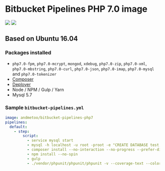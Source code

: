 # Bitbucket Pipelines PHP 7.0 image

[![](https://images.microbadger.com/badges/version/andmetoo/bitbucket-pipelines-php7.svg)](https://microbadger.com/images/andmetoo/bitbucket-pipelines-php7 "Get your own version badge on microbadger.com") [![](https://images.microbadger.com/badges/image/andmetoo/bitbucket-pipelines-php7.svg)](https://microbadger.com/images/andmetoo/bitbucket-pipelines-php7 "Get your own image badge on microbadger.com")

## Based on Ubuntu 16.04

### Packages installed

- `php7.0-fpm`, `php7.0-mcrypt`, `mongod`, `xdebug`, `php7.0-zip`, `php7.0-xml`, `php7.0-mbstring`, `php7.0-curl`, `php7.0-json`, `php7.0-imap`, `php7.0-mysql` and `php7.0-tokenizer`
- [Composer](https://getcomposer.org/)
- [Deployer](https://github.com/deployphp/deployer)
- Node / NPM / Gulp / Yarn
- Mysql 5.7

### Sample `bitbucket-pipelines.yml`

```YAML
image: andmetoo/bitbucket-pipelines-php7
pipelines:
  default:
    - step:
        script:
          - service mysql start
          - mysql -h localhost -u root -proot -e "CREATE DATABASE test;"
          - composer install --no-interaction --no-progress --prefer-dist
          - npm install --no-spin
          - gulp
          - ./vendor/phpunit/phpunit/phpunit -v --coverage-text --colors=never --stderr
```
